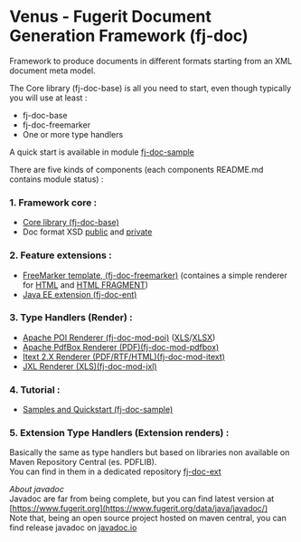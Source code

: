 # Venus - Fugerit Document Generation Framework (fj-doc)  

Framework to produce documents in different formats starting from an XML document meta model.  

The Core library (fj-doc-base) is all you need to start, even though typically you will use at least : 
* fj-doc-base
* fj-doc-freemarker
* One or more type handlers

A quick start is available in module [fj-doc-sample](fj-doc-sample/README.md)  

There are five kinds of components (each components README.md contains module status) : 

### 1. Framework core :
* [Core library (fj-doc-base)](fj-doc-base/README.md)
* Doc format XSD [public](https://www.fugerit.org/data/java/doc/xsd/doc-1-0.xsd) and [private](fj-doc-base/src/main/resources/config/doc-1-0.xsd)

### 2. Feature extensions :
* [FreeMarker template, (fj-doc-freemarker)](fj-doc-freemarker/README.md) (containes a simple renderer for [HTML](fj-doc-freemarker/src/main/java/org/fugerit/java/doc/freemarker/html/FreeMarkerHtmlTypeHandler.java) and [HTML FRAGMENT](fj-doc-freemarker/src/main/java/org/fugerit/java/doc/freemarker/html/FreeMarkerHtmlFragmentTypeHandler.java))
* [Java EE extension (fj-doc-ent)](fj-doc-ent/README.md)

### 3. Type Handlers (Render) :
* [Apache POI Renderer (fj-doc-mod-poi)](fj-doc-mod-poi/README.md) ([XLS](fj-doc-mod-poi/src/main/java/org/fugerit/java/doc/mod/poi/XlsPoiTypeHandler.java)/[XLSX](fj-doc-mod-poi/src/main/java/org/fugerit/java/doc/mod/poi/XlsxPoiTypeHandler.java))
* [Apache PdfBox Renderer (PDF)(fj-doc-mod-pdfbox)](fj-doc-mod-pdfbox/README.md)
* [Itext 2.X Renderer (PDF/RTF/HTML)(fj-doc-mod-itext)](fj-doc-mod-itext/README.md)
* [JXL Renderer (XLS)(fj-doc-mod-jxl)](fj-doc-mod-jxl/README.md)

### 4. Tutorial :
* [Samples and Quickstart (fj-doc-sample)](fj-doc-sample/README.md)

### 5. Extension Type Handlers (Extension renders) :
Basically the same as type handlers but based on libraries non available on Maven Repository Central (es. PDFLIB).  
You can find in them in a dedicated repository [fj-doc-ext](https://gitlab.com/fugerit-org/fj-doc-ext)  

*About javadoc*  
Javadoc are far from being complete, but you can find latest version at [https://www.fugerit.org](https://www.fugerit.org/data/java/javadoc/)  
Note that, being an open source project hosted on maven central, you can find release javadoc on [javadoc.io](https://javadoc.io/doc/org.fugerit.java/fj-doc-base/)